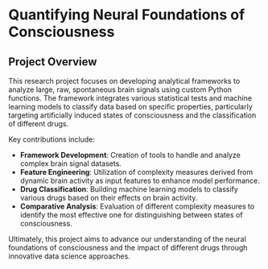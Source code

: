 # Quantifying Neural Foundations of Consciousness


## Project Overview

This research project focuses on developing analytical frameworks to analyze large, raw, spontaneous brain signals using custom Python functions. The framework integrates various statistical tests and machine learning models to classify data based on specific properties, particularly targeting artificially induced states of consciousness and the classification of different drugs.

Key contributions include:

- **Framework Development**: Creation of tools to handle and analyze complex brain signal datasets.
- **Feature Engineering**: Utilization of complexity measures derived from dynamic brain activity as input features to enhance model performance.
- **Drug Classification**: Building machine learning models to classify various drugs based on their effects on brain activity.
- **Comparative Analysis**: Evaluation of different complexity measures to identify the most effective one for distinguishing between states of consciousness.

Ultimately, this project aims to advance our understanding of the neural foundations of consciousness and the impact of different drugs through innovative data science approaches.

